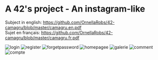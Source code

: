 # A 42's project - An instagram-like

Subject in english: https://github.com/OrnellaRobs/42-camagru/blob/master/camagru.en.pdf <br />
Sujet en français: https://github.com/OrnellaRobs/42-camagru/blob/master/camagru.fr.pdf <br />

![login](https://user-images.githubusercontent.com/23618086/35680295-37886ea4-075a-11e8-8724-b3458a821fcc.png)
![register](https://user-images.githubusercontent.com/23618086/35680301-3bed96e0-075a-11e8-85ba-efff47a159cf.png)
![forgetpassword](https://user-images.githubusercontent.com/23618086/35680309-40ebc702-075a-11e8-963d-a8d6a4bbedd4.png)
![homepagee](https://user-images.githubusercontent.com/23618086/35680314-4614cb98-075a-11e8-882b-a5418a69a279.png)
![galerie](https://user-images.githubusercontent.com/23618086/35680336-5b8dfe4a-075a-11e8-90c4-fe899f6a4c42.png)
![comment](https://user-images.githubusercontent.com/23618086/35680379-7296ad62-075a-11e8-8907-eb33b67cde5b.png)
![compte](https://user-images.githubusercontent.com/23618086/35680382-76af2bf4-075a-11e8-9dbc-6886a0928c3f.png)
